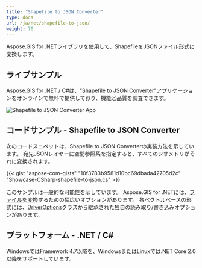 ```yaml
---
title: "Shapefile to JSON Converter"
type: docs
url: /ja/net/shapefile-to-json/
weight: 70
---
```


Aspose.GIS for .NETライブラリを使用して、ShapefileをJSONファイル形式に変換します。

## **ライブサンプル**

Aspose.GIS for .NET / C#は、["Shapefile to JSON Converter"](https://products.aspose.app/gis/conversion/shapefile-to-json)アプリケーションをオンラインで無料で提供しており、機能と品質を調査できます。

![Shapefile to JSON Converter App](conversion.png)

## **コードサンプル - Shapefile to JSON Converter**

次のコードスニペットは、Shapefile to JSON Converterの実装方法を示しています。 宛先JSONレイヤーに空間参照系を指定すると、すべてのジオメトリがそれに変換されます。

{{< gist "aspose-com-gists" "10f3783b9581d10bc69dbada42705d2c" "Showcase-CSharp-shapefile-to-json.cs" >}}

このサンプルは一般的な可能性を示しています。 Aspose.GIS for .NETには、[ファイルを変換](https://docs.aspose.com/gis/net/vector-layers/)するための幅広いオプションがあります。 各ベクトルベースの形式には、[DriverOptions](https://reference.aspose.com/gis/net/aspose.gis/driveroptions)クラスから継承された独自の読み取り/書き込みオプションがあります。

## **プラットフォーム - .NET / C#**

WindowsではFramework 4.7以降を、WindowsまたはLinuxでは.NET Core 2.0以降をサポートしています。
